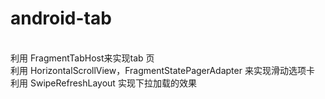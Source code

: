 # android-tab

<br>
利用 FragmentTabHost来实现tab 页<br>
利用 HorizontalScrollView，FragmentStatePagerAdapter 来实现滑动选项卡<br>
利用 SwipeRefreshLayout 实现下拉加载的效果
